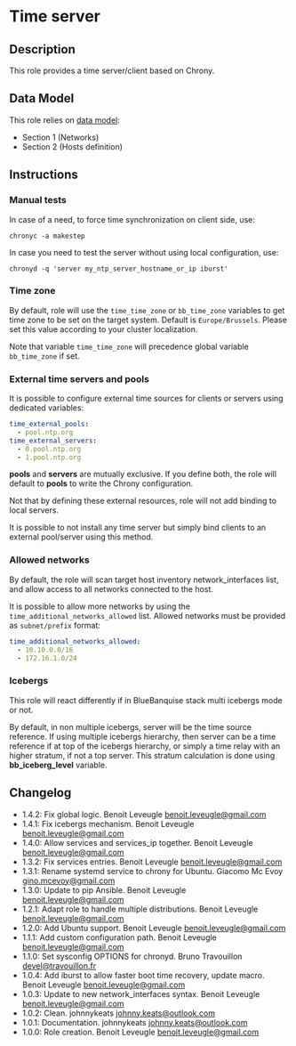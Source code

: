 # Time server

## Description

This role provides a time server/client based on Chrony.

## Data Model

This role relies on [data model](https://github.com/bluebanquise/bluebanquise/blob/master/resources/data_model.md):
* Section 1 (Networks)
* Section 2 (Hosts definition)

## Instructions

### Manual tests

In case of a need, to force time synchronization on client side, use:

```
chronyc -a makestep
```

In case you need to test the server without using local configuration, use:

```
chronyd -q 'server my_ntp_server_hostname_or_ip iburst'
```

### Time zone

By default, role will use the `time_time_zone` or `bb_time_zone` variables to get time zone to be 
set on the target system. Default is `Europe/Brussels`. Please set this value according
to your cluster localization.

Note that variable `time_time_zone` will precedence global variable `bb_time_zone` if set.

### External time servers and pools

It is possible to configure external time sources for clients or servers
using dedicated variables:

```yaml
time_external_pools:
  - pool.ntp.org
time_external_servers:
  - 0.pool.ntp.org
  - 1.pool.ntp.org
```

**pools** and **servers** are mutually exclusive. If you define both, the role
will default to **pools** to write the Chrony configuration.

Not that by defining these external resources, role will not add binding to local servers.

It is possible to not install any time server but
simply bind clients to an external pool/server using this method.

### Allowed networks

By default, the role will scan target host inventory network_interfaces list, and allow access to all networks connected to the host.

It is possible to allow more networks by using the `time_additional_networks_allowed` list. Allowed networks must be provided as `subnet/prefix` format:

```yaml
time_additional_networks_allowed:
  - 10.10.0.0/16
  - 172.16.1.0/24
```

### Icebergs

This role will react differently if in BlueBanquise stack multi icebergs mode or not.

By default, in non multiple icebergs, server will be the time source reference.
If using multiple icebergs hierarchy, then server can be a time reference if at
top of the icebergs hierarchy, or simply a time relay with an higher stratum,
if not a top server. This stratum calculation is done using **bb_iceberg_level**
variable.

## Changelog

* 1.4.2: Fix global logic. Benoit Leveugle <benoit.leveugle@gmail.com>
* 1.4.1: Fix icebergs mechanism. Benoit Leveugle <benoit.leveugle@gmail.com>
* 1.4.0: Allow services and services_ip together. Benoit Leveugle <benoit.leveugle@gmail.com>
* 1.3.2: Fix services entries. Benoit Leveugle <benoit.leveugle@gmail.com>
* 1.3.1: Rename systemd service to chrony for Ubuntu. Giacomo Mc Evoy <gino.mcevoy@gmail.com>
* 1.3.0: Update to pip Ansible. Benoit Leveugle <benoit.leveugle@gmail.com>
* 1.2.1: Adapt role to handle multiple distributions. Benoit Leveugle <benoit.leveugle@gmail.com>
* 1.2.0: Add Ubuntu support. Benoit Leveugle <benoit.leveugle@gmail.com>
* 1.1.1: Add custom configuration path. Benoit Leveugle <benoit.leveugle@gmail.com>
* 1.1.0: Set sysconfig OPTIONS for chronyd. Bruno Travouillon <devel@travouillon.fr>
* 1.0.4: Add iburst to allow faster boot time recovery, update macro. Benoit Leveugle <benoit.leveugle@gmail.com>
* 1.0.3: Update to new network_interfaces syntax. Benoit Leveugle <benoit.leveugle@gmail.com>
* 1.0.2: Clean. johnnykeats <johnny.keats@outlook.com>
* 1.0.1: Documentation. johnnykeats <johnny.keats@outlook.com>
* 1.0.0: Role creation. Benoit Leveugle <benoit.leveugle@gmail.com>
